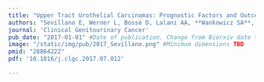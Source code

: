 ```yaml
---
title: "Upper Tract Urothelial Carcinomas: Prognostic Factors and Outcomes in Patients With Non–Lymph Node Distant Metastasis"
authors: "Sevillano E, Werner L, Bossé D, Lalani AA, **Wankowicz SA**, de Velasco G, Farina M, Lundgren K, Choueiri TK, González Del Alba A, Bellmunt J."
journal: 'Clinical Genitourinary Cancer'
pub_date: "2017-01-01" #Date of publication. Change from Biorxiv date to Journal date once accepted
image: "/static/img/pub/2017_Sevillano.png" #Minimum dimensions TBD
pmid: "28864222"
pdf: '10.1016/j.clgc.2017.07.012'

---
```

